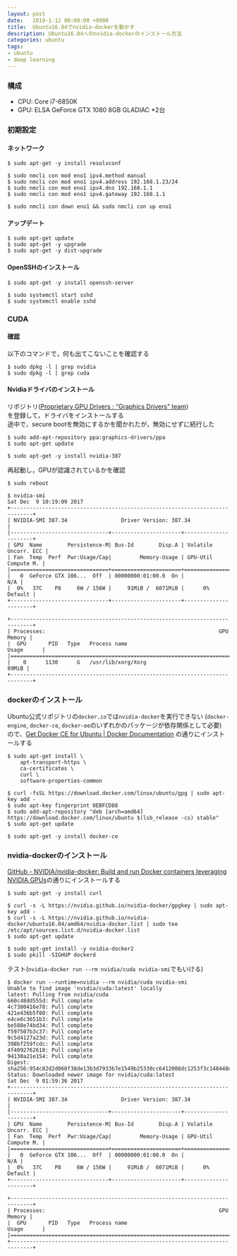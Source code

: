 ```yaml
---
layout: post
date:   2019-1-12 00:00:00 +0900
title:  Ubuntu16.04でnvidia-dockerを動かす
description: Ubuntu16.04へのnvidia-dockerのインストール方法
categories: ubuntu
tags:
- ubuntu
- deep learning
---
```


### 構成
- CPU: Core i7-6850K
- GPU: ELSA GeForce GTX 1080 8GB GLADIAC *2台


### 初期設定
#### ネットワーク
```shell-session
$ sudo apt-get -y install resolvconf

$ sudo nmcli con mod eno1 ipv4.method manual
$ sudo nmcli con mod eno1 ipv4.address 192.168.1.23/24
$ sudo nmcli con mod eno1 ipv4.dns 192.168.1.1
$ sudo nmcli con mod eno1 ipv4.gateway 192.168.1.1

$ sudo nmcli con down eno1 && sudo nmcli con up eno1
```

#### アップデート
```shell-session
$ sudo apt-get update
$ sudo apt-get -y upgrade
$ sudo apt-get -y dist-upgrade
```

#### OpenSSHのインストール
```shell-session
$ sudo apt-get -y install openssh-server

$ sudo systemctl start sshd
$ sudo systemctl enable sshd
```

### CUDA
#### 確認
以下のコマンドで，何も出てこないことを確認する
```shell-session
$ sudo dpkg -l | grep nvidia
$ sudo dpkg -l | grep cuda
```

#### Nvidiaドライバのインストール
リポジトリ([Proprietary GPU Drivers : “Graphics Drivers” team](https://launchpad.net/~graphics-drivers/+archive/ubuntu/ppa))  
を登録して，ドライバをインストールする  
途中で，secure bootを無効にするかを聞かれたが，無効にせずに続行した
```shell-session
$ sudo add-apt-repository ppa:graphics-drivers/ppa
$ sudo apt-get update

$ sudo apt-get -y install nvidia-387
```

再起動し，GPUが認識されているかを確認
```shell-session
$ sudo reboot

$ nvidia-smi
Sat Dec  9 10:19:09 2017       
+-----------------------------------------------------------------------------+
| NVIDIA-SMI 387.34                 Driver Version: 387.34                    |
|-------------------------------+----------------------+----------------------+
| GPU  Name        Persistence-M| Bus-Id        Disp.A | Volatile Uncorr. ECC |
| Fan  Temp  Perf  Pwr:Usage/Cap|         Memory-Usage | GPU-Util  Compute M. |
|===============================+======================+======================|
|   0  GeForce GTX 106...  Off  | 00000000:01:00.0  On |                  N/A |
|  0%   37C    P8     6W / 156W |     91MiB /  6071MiB |      0%      Default |
+-------------------------------+----------------------+----------------------+

+-----------------------------------------------------------------------------+
| Processes:                                                       GPU Memory |
|  GPU       PID   Type   Process name                             Usage      |
|=============================================================================|
|    0      1130      G   /usr/lib/xorg/Xorg                            89MiB |
+-----------------------------------------------------------------------------+
```


### dockerのインストール
Ubuntu公式リポジトリの`docker.io`では`nvidia-docker`を実行できない
(`docker-engine`, `docker-ce`, `docker-ee`のいずれかのパッケージが依存関係として必要)
ので、[Get Docker CE for Ubuntu | Docker Documentation](https://docs.docker.com/engine/installation/linux/docker-ce/ubuntu/#set-up-the-repository)
の通りにインストールする

```shell-session
$ sudo apt-get install \
    apt-transport-https \
    ca-certificates \
    curl \
    software-properties-common

$ curl -fsSL https://download.docker.com/linux/ubuntu/gpg | sudo apt-key add -
$ sudo apt-key fingerprint 0EBFCD88
$ sudo add-apt-repository "deb [arch=amd64] https://download.docker.com/linux/ubuntu $(lsb_release -cs) stable"
$ sudo apt-get update

$ sudo apt-get -y install docker-ce
```


### nvidia-dockerのインストール
[GitHub - NVIDIA/nvidia-docker: Build and run Docker containers leveraging NVIDIA GPUs](https://github.com/NVIDIA/nvidia-docker)の通りにインストールする

```shell-session
$ sudo apt-get -y install curl

$ curl -s -L https://nvidia.github.io/nvidia-docker/gpgkey | sudo apt-key add -
$ curl -s -L https://nvidia.github.io/nvidia-docker/ubuntu16.04/amd64/nvidia-docker.list | sudo tee /etc/apt/sources.list.d/nvidia-docker.list
$ sudo apt-get update

$ sudo apt-get install -y nvidia-docker2
$ sudo pkill -SIGHUP dockerd
```

テスト(`nvidia-docker run --rm nvidia/cuda nvidia-smi`でもいける)

```shell-session
$ docker run --runtime=nvidia --rm nvidia/cuda nvidia-smi
Unable to find image 'nvidia/cuda:latest' locally
latest: Pulling from nvidia/cuda
660c48dd555d: Pull complete
4c7380416e78: Pull complete
421e436b5f80: Pull complete
e4ce6c3651b3: Pull complete
be588e74bd34: Pull complete
f597507b3c37: Pull complete
9c5d4127a23d: Pull complete
398bf259fcdc: Pull complete
4f4092762618: Pull complete
94130a21e154: Pull complete
Digest: sha256:954c82d2d060f38de13b3d7933b7e1549b25330cc6412008dc1253f3c148448d
Status: Downloaded newer image for nvidia/cuda:latest
Sat Dec  9 01:59:36 2017       
+-----------------------------------------------------------------------------+
| NVIDIA-SMI 387.34                 Driver Version: 387.34                    |
|-------------------------------+----------------------+----------------------+
| GPU  Name        Persistence-M| Bus-Id        Disp.A | Volatile Uncorr. ECC |
| Fan  Temp  Perf  Pwr:Usage/Cap|         Memory-Usage | GPU-Util  Compute M. |
|===============================+======================+======================|
|   0  GeForce GTX 106...  Off  | 00000000:01:00.0  On |                  N/A |
|  0%   37C    P8     6W / 156W |     91MiB /  6071MiB |      0%      Default |
+-------------------------------+----------------------+----------------------+

+-----------------------------------------------------------------------------+
| Processes:                                                       GPU Memory |
|  GPU       PID   Type   Process name                             Usage      |
|=============================================================================|
+-----------------------------------------------------------------------------+
```
